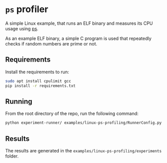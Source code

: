 
# `ps` profiler

A simple Linux example, that runs an ELF binary and measures its CPU usage using [ps](https://man7.org/linux/man-pages/man1/ps.1.html).

As an example ELF binary, a simple C program is used that repeatedly checks if random numbers are prime or not.

## Requirements

Install the requirements to run:

```bash
sudo apt install cpulimit gcc
pip install -r requirements.txt
```

## Running

From the root directory of the repo, run the following command:

```bash
python experiment-runner/ examples/linux-ps-profiling/RunnerConfig.py
```

## Results

The results are generated in the `examples/linux-ps-profiling/experiments` folder.

